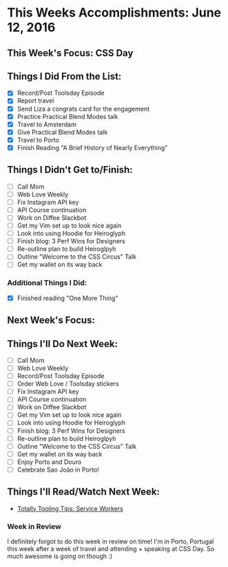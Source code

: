 # This Weeks Accomplishments: June 12, 2016

## This Week's Focus: CSS Day

## Things I Did From the List:

- [x] Record/Post Toolsday Episode
- [x] Report travel
- [x] Send Liza a congrats card for the engagement
- [x] Practice Practical Blend Modes talk
- [x] Travel to Amsterdam
- [x] Give Practical Blend Modes talk
- [x] Travel to Porto
- [x] Finish Reading "A Brief History of Nearly Everything"

## Things I Didn't Get to/Finish:

- [ ] Call Mom
- [ ] Web Love Weekly
- [ ] Fix Instagram API key
- [ ] API Course continuation
- [ ] Work on Diffee Slackbot
- [ ] Get my Vim set up to look nice again
- [ ] Look into using Hoodie for Heiroglyph
- [ ] Finish blog: 3 Perf Wins for Designers
- [ ] Re-outline plan to build Heiroglpyh
- [ ] Outline "Welcome to the CSS Circus" Talk
- [ ] Get my wallet on its way back

### Additional Things I Did:

- [x] Finished reading "One More Thing"

## Next Week's Focus:

## Things I'll Do Next Week:

- [ ] Call Mom
- [ ] Web Love Weekly
- [ ] Record/Post Toolsday Episode
- [ ] Order Web Love / Toolsday stickers
- [ ] Fix Instagram API key
- [ ] API Course continuation
- [ ] Work on Diffee Slackbot
- [ ] Get my Vim set up to look nice again
- [ ] Look into using Hoodie for Heiroglyph
- [ ] Finish blog: 3 Perf Wins for Designers
- [ ] Re-outline plan to build Heiroglpyh
- [ ] Outline "Welcome to the CSS Circus" Talk
- [ ] Get my wallet on its way back
- [ ] Enjoy Porto and Douro
- [ ] Celebrate Sao João in Porto!

## Things I'll Read/Watch Next Week:

- [Totally Tooling Tips: Service Workers](https://www.youtube.com/watch?v=IIRj8DftkqE)

### Week in Review

I definitely forgot to do this week in review on time! I'm in Porto, Portugal this week after a week of travel and attending + speaking at CSS Day. So much awesome is going on though :)
